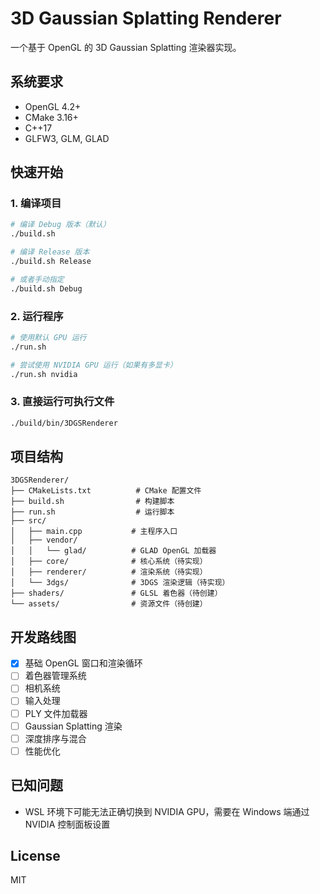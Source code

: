 # 3D Gaussian Splatting Renderer

一个基于 OpenGL 的 3D Gaussian Splatting 渲染器实现。

## 系统要求

- OpenGL 4.2+
- CMake 3.16+
- C++17
- GLFW3, GLM, GLAD

## 快速开始

### 1. 编译项目

```bash
# 编译 Debug 版本（默认）
./build.sh

# 编译 Release 版本
./build.sh Release

# 或者手动指定
./build.sh Debug
```

### 2. 运行程序

```bash
# 使用默认 GPU 运行
./run.sh

# 尝试使用 NVIDIA GPU 运行（如果有多显卡）
./run.sh nvidia
```

### 3. 直接运行可执行文件

```bash
./build/bin/3DGSRenderer
```

## 项目结构

```
3DGSRenderer/
├── CMakeLists.txt          # CMake 配置文件
├── build.sh                # 构建脚本
├── run.sh                  # 运行脚本
├── src/
│   ├── main.cpp           # 主程序入口
│   ├── vendor/
│   │   └── glad/          # GLAD OpenGL 加载器
│   ├── core/              # 核心系统（待实现）
│   ├── renderer/          # 渲染系统（待实现）
│   └── 3dgs/              # 3DGS 渲染逻辑（待实现）
├── shaders/               # GLSL 着色器（待创建）
└── assets/                # 资源文件（待创建）
```

## 开发路线图

- [x] 基础 OpenGL 窗口和渲染循环
- [ ] 着色器管理系统
- [ ] 相机系统
- [ ] 输入处理
- [ ] PLY 文件加载器
- [ ] Gaussian Splatting 渲染
- [ ] 深度排序与混合
- [ ] 性能优化

## 已知问题

- WSL 环境下可能无法正确切换到 NVIDIA GPU，需要在 Windows 端通过 NVIDIA 控制面板设置

## License

MIT

